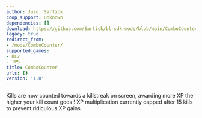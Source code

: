 ```yaml
---
author: Juso, Sartick
coop_support: Unknown
dependencies: []
download: https://github.com/Sartick/bl-sdk-mods/blob/main/ComboCounter/ComboCounter.zip
legacy: true
redirect_from:
- /mods/ComboCounter/
supported_games:
- BL2
- TPS
title: ComboCounter
urls: {}
version: '1.0'
---
```

Kills are now counted towards a killstreak on screen, awarding more XP the higher your kill count goes ! XP multiplication currently capped after 15 kills to prevent ridiculous XP gains

